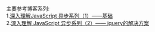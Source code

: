 主要参考博客系列:  
1.[深入理解JavaScript 异步系列（1）——基础](https://www.cnblogs.com/wangfupeng1988/p/6513070.html)  
2.[深入理解 JavaScript 异步系列（2）—— jquery的解决方案](https://www.cnblogs.com/wangfupeng1988/p/6515779.html)  
